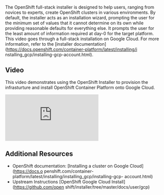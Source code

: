 The OpenShift full-stack installer is designed to help users, ranging from
novices to experts, create OpenShift clusters in various environments. By
default, the installer acts as an installation wizard, prompting the user for
the minimum set of values that it cannot determine on its own while providing
reasonable defaults for everything else. It prompts the user for the least
amount of information required at day-0 for the target platform. This video
goes through a full-stack installation on Google Cloud. For more information,
refer to the [installer
documentation](https://docs.openshift.com/container-platform/latest/installing/i
nstalling_gcp/installing-gcp-account.html).

## Video

This video demonstrates using the OpenShift Installer to provision the
infrasturture and install OpenShift Container Platform onto Google Cloud.

<div class="video">
    <iframe 
        src="https://www.youtube.com/embed/v17Taqza3ZU" 
        frameborder="0" 
        allowfullscreen
    >
    </iframe>
</div>

## Additional Resources

* OpenShift documentation: [Installing a cluster on Google Cloud](https://docs.o
penshift.com/container-platform/latest/installing/installing_gcp/installing-gcp-
account.html)
* Upstream Instructions [OpenShift Google Cloud Install](https://github.com/open
shift/installer/tree/master/docs/user/gcp)
